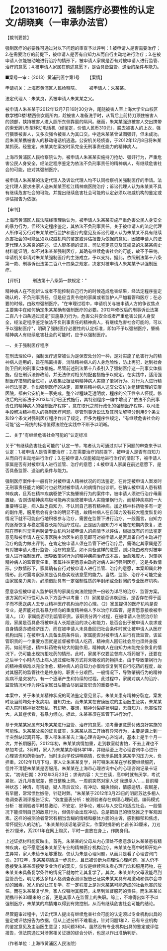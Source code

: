 # 【201316017】强制医疗必要性的认定 文/胡晓爽（一审承办法官）

【裁判要旨】

强制医疗的必要性可通过对以下问题的审查予以评判：1.被申请人是否需要治疗；2.在需要治疗的前提下，被申请人是否有自知力从而自行主动地进行治疗；3.在被申请人仅能被动地进行治疗的情形下，被申请人家属是否有对被申请人进行监管、治疗的意愿；4.被申请人家属在前述意愿下，是否具备监管、送治的条件与能力。

■案号一审：（2013）黄浦刑医字第1号 　　【案情】

申请机关：上海市黄浦区人民检察院。 　　被申请人：朱某某。

法定代理人：朱某良，系被申请人朱某某之父。

被申请人朱某某于2012年12月7日16时30分许，尾随被害人至上海大学宝山校区教学楼D楼1楼西侧女厕所内，趁被害人准备洗手时，从背后上前持刀顶住被害人的颈部，挟持被害人进入厕所东侧靠窗的隔间。继而，朱某某强迫被害人交出携带的索爱牌U5i型移动电话机（经鉴定，价值人民币310元），脱去被害人的上衣，强行猥亵被害人，又多次强令被害人为其口交。中途朱某某曾试图强奸，但未成功。后朱某某携被害人的移动电话机逃逸。公安机关经侦查，于2012年12月8日将朱某某抓获。经鉴定，朱某某在案发时系完全无刑事责任能力的精神病人。

上海市黄浦区人民检察院认为，被申请人朱某某实施持刀抢劫、强奸行为，严重危害公民人身安全，经法定程序鉴定为依法不负刑事责任的精神病人，有继续危害社会的可能，应对其强制医疗。

被申请人朱某某的法定代理人及诉讼代理人均不认同检察机关强制医疗的申请。法定代理人要求由家人送朱某某至松江精神病医院治疗；诉讼代理人认为朱某某不具有继续危害社会的可能，并提出继续危害社会可能的认定必须以权威机构的鉴定或评估报告为依据。

【审判】

上海市黄浦区人民法院经审理后认为，被申请人朱某某实施严重危害公民人身安全的暴力行为，但经法定程序鉴定，其依法不负刑事责任。关于被申请人的法定代理人所作可另行对朱某某进行监护和医疗的意见及诉讼代理人认为朱某某不具有继续危害社会的可能且须以权威机构的鉴定或评估报告为依据的意见，因被申请人的法定代理人朱某良的陈述、证人廖圣德的证言、司法鉴定意见及其摘录的朱某某病史材料能证明，如不对朱某某强制医疗，其确有继续危害社会的可能，故不予采纳。申请机关申请对朱某某强制医疗的主张成立，予以支持。据此，依照刑法第十八条第一款、刑事诉讼法第二百八十四条之规定，决定对被申请人朱某某予以强制医疗。

【评析】 　　刑法第十八条第一款规定："

精神病人在不能辨认或者不能控制自己行为的时候造成危害结果，经法定程序鉴定确认的，不负刑事责任，但是应当责令他的家属或者监护人严加看管和医疗；在必要的时候，由政府强制医疗。"在审理过程中，申请机关与被申请人方的争议焦点主要集中在如何确定朱某某确有强制医疗的必要。2012年修改后的刑事诉讼法第二百八十四条通过规定"实施暴力行为，危害公共安全或者严重危害公民人身安全，经法定程序鉴定依法不负刑事责任的精神病人，有继续危害社会可能的，可以予以强制医疗"，明确了强制医疗必要性的认定标准，即如不予以强制医疗，肇祸精神病人有继续危害社会的可能时，应予以强制医疗。

一、关于强制医疗程序

在刑法理论中，强制医疗通常被认为是保安处分的一种，是对实施了危害行为的精神病人适用的，旨在隔离排害，消除精神病人的人身危险性，防止再犯，达到社会防卫目的的刑事实体措施。尽管前述刑法第十八条引入了强制医疗这一刑事实体措施，但在刑诉法修改前，并无法律对相关的配套措施予以规定。在实践中，适用强制医疗措施的全过程，从收集证据证明精神病人实施了肇祸行为、对行为人进行精神司法鉴定、作出强制医疗的决定，直至将精神病人送交公安机关组建管理的安康医院，都由公安机关一家完成，整个过程缺乏透明度，程序的公正性令人怀疑。修改后的刑诉法于2013年1月1日正式施行，其特别程序一编中增设了"依法不负刑事责任的精神病人的强制医疗程序"，意在取代之前行政化的强制医疗程序，以司法手段解决精神病人的强制医疗问题。尽管刑事诉讼法及其司法解释分别用6个条文和19个条文对强制医疗程序作出了规定，但多为程序性规定，"有继续危害社会的可能"这一笼统的标准值得法院在实践中不断予以明晰。

二、关于"有继续危害社会可能的"认定标准

关于"有继续危害社会可能的"认定一节，笔者认为可通过对以下问题的审查来予以认定：1.被申请人是否需要治疗；2.在需要治疗的前提下，被申请人是否有自知力从而自行主动地进行治疗；3.在被申请人仅能被动地进行治疗的情形下，被申请人家属是否有对被申请人进行监管、治疗的意愿；4.被申请人家属在前述意愿下，是否具备监管、送治的条件与能力。

强制医疗案件中一般有针对被申请人精神状况的司法鉴定，在肯定被申请人案发时无刑事责任能力的同时也必然对被申请人的病情作出诊断。在确认被申请人患有精神疾病，且系在精神疾病驱使下实施肇祸行为的案件中，被申请人须进行治疗毋庸置疑，否则该精神疾病极可能再次驱使被申请人实施肇祸行为。而精神疾病的一大重要特征是，病人缺乏自知力，不认同自己患有精神病。加之精神科药物多有一定的副作用，服用后会有身体的明显不适，故精神病人在自知力没有较大程度恢复的情况下就不可能自行地积极参与治疗，需要在监管下进行治疗。一般而言，自知力的逐渐恢复与稳定需要长期的治疗过程。正是因为自知力不可能在短期内恢复，法院在审判时无需再聘请专业机构对被申请人的病情予以评估，根据既有的司法鉴定意见和被申请人在安康医院主治医生的意见即可对被申请人是否具备自行主动进行治疗的能力做出评判。在肯定被申请人须在监管下进行治疗后，需确定其家属是否有对被申请人进行监管、治疗的意愿。如不具备这样的意愿，则只能由政府对被申请人进行强制医疗。因导致肇祸行为的精神疾病治疗成本高，治愈难度大，对肇祸精神病人的监管责任重，家属往往更愿意由政府对病人进行强制医疗，这是多数情形。少数情形下，家属确有自行对被申请人进行监管、治疗的意愿，本案即属此种情形。此时需考察家属是否具备实现该意愿的能力。当然，监管、治疗不可能完全由家属亲力亲为，必须借助具有一定强制性质的半封闭或全封闭的专业医疗机构。

愿意承担被申请人监护职责的家属应向法院提供一份较为详尽的治疗、监管方案。该方案的可行性可从以下方面予以考量：（1）家属是否讳疾忌医，是否存在碍于面子而不愿送病人去专业精神医疗机构治疗的心理。（2）家属提供的医疗机构是否专业，是否能对具有暴力倾向的重度精神病人予以治疗和监管，是否愿意接收被申请人。（3）家属能否尽到监管职责。该职责分两个过程，在被申请人住院治疗阶段，家属是否具备将被申请人长期送治的决心和能力，是否会出于被申请人哀求或自身情感亦或经济压力，而在被申请人未具备回归社会条件时就让被申请人从医疗机构出院；在被申请人具备出院条件后，家属能否对被申请人进行有效监管。该监管职责的一个重要方面就是监督被申请人吃药，精神病人回归社会后也须终身服药。如前所述，精神科药物有较大的副作用，精神病人在自知力未能完全恢复的情况下，仍可能出现抗拒吃药的情形。此时，家属不仅要监督病人将药服下，还要在之后半个小时内防止病人通过催吐等方式将未吸收的药物排出。由于导致肇祸行为的精神疾病难以完全治愈，精神病人的自知力亦很难恢复到可自行吃药的程度，故对其服药的监管往往是终身的，职责十分艰巨。一般情况下，导致肇祸行为的精神疾病不是突发的，有一个逐渐产生和持续的过程。此过程中，家属对病人的治疗、监管情况可作为评估家属日后能否尽到监管职责的重要参考。

本案中，关于朱某某精神状况的司法鉴定意见显示，朱某某患有精神分裂症，案发时及当前均处于发病期，自知力无。而朱某某在安康医院的主治医生证实，朱某某初入院时精神状况紊乱，有幻听、妄想，精神分裂症状明显，无自知力，危害性较大。从其症状看，有暴力倾向。据此，朱某某须在监管下进行治疗。

基于朱某某家属有对朱某某进行监管、治疗的意愿，须考量该意愿付诸良好实施的可能性。朱某某父亲的证言证实，朱某某从高二开始有异常行为，主要是课上到一半突然站起离开等。家人带朱某某去上海心理咨询中心咨询过，基本上是半个月一次，并长期服药。2012年初，朱某某病情加重，走到教室就害怕，不去上课也不参加考试。3月时，家人为朱某某办理休学1年，并继续至上海心理咨询中心进行心理咨询和药物治疗。当时未向学校讲明病情，仅表示系因朱某某学习压力大，负担重。2012年11月下旬，家人让朱某某复学，并叮嘱朱某某在学校要继续服药，但并不清楚朱某某是否服用。朱某某在上海市心理咨询中心的心理咨询记录卡证实，"初询日期：2012年3月23日；求询内容：大三在读，高中时就有厌学，考试紧张，近几月夜眠差，整日整晚上网。一周前突然对家人说'我想杀人'......目前精神状态：神清，有猜疑，疑人背后议论，有冲动、偏执倾向，情感适切，夜眠差，有早醒，常常愤世嫉俗，针砭时弊。"朱某某于2012年3月23日的明尼苏达多相人格调查表测评报告证实，"效度量表分析：被测验者存在病理心理问题。编码模式分析：被测验者平时易激动、不安定、好争论，难以与人交往和适应社会。一般情况下能控制自己的敌意行为，但偶尔会出现冲动。总是把自己的愤怒推之于客观因素。这样的被测验者常常有相当含糊的情绪和躯体方面的主诉，感到抑郁和焦虑，常怀疑别人的动机。"朱某某的谈话笔录证实，作案时携带的匕首长33厘米，刀刃长22厘米，系2011年在网上购买，平时一直放在身上，作防身用。

上述证据材料能反映出，首先，朱某某的父母从内心深处不愿意承认朱某某患有精神疾病，也不愿意送朱某某至专业的精神医疗机构治疗。朱某某在高中时即开始产生异常，家人未给予足够重视，仅认为朱是心理问题，从而只是看了心理咨询门诊。2012年，朱某某病情进一步恶化，且已被诊断为病理性心理问题，家人仍不愿接受朱某某须接受专业治疗的现实，仅仅是继续带朱看心理门诊和服用药物，在朱某某未具备复学条件的情况下就匆忙让其复学了。其次，朱某某的父母没能尽到监管责任。明尼苏达多相人格调查表测评报告已证实朱某某具有易激动和偶尔会冲动的因素，家人仍然让其复学，在一定程度上是对朱某某可能造成的社会危害的放任。而在朱某某复学后，家人仅嘱咐其服药，未尽到监督服药的责任。而朱某某长期携带长33厘米的匕首，更是其家人在监管上的失职。综上，不难得出如不予以强制医疗，朱某某的病情难以得到有效控制，从而有继续危害社会可能的结论。

尽管庭审过程中，诉讼代理人提出有继续危害社会可能的认定须以专业机构出具的鉴定或评估报告为依据，但从上述分析不难看出，针对问题1和2，已有专业机构的鉴定意见及主治医生意见；对问题3和4，虽然没有专业机构出具的鉴定或评估报告，但法院通过对涉案相关证据的综合分析，也足以作出准确判断。

（作者单位：上海市黄浦区人民法院）